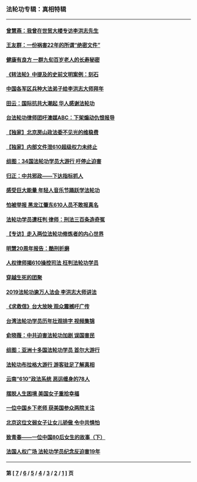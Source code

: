 ### 法轮功专辑：真相特辑
---
#### [曾慧燕：我曾在世贸大楼专访李洪志先生](../../pages/nf4389/n12898729.md?06200430) 
#### [王友群：一份祸害22年的所谓“绝密文件”](../../pages/nf4389/n12871750.md?06200430) 
#### [健康有良方 一群九旬百岁老人的长寿秘密](../../pages/nf4389/n12847475.md?06200430) 
#### [《转法轮》中提及的史前文明案例：刻石](../../pages/nf4389/n12758577.md?06200430) 
#### [中国各军区兵种大法弟子给李洪志大师拜年](../../pages/nf4389/n12750047.md?06200430) 
#### [田云：国际抗共大潮起 华人感谢法轮功](../../pages/nf4389/n12357708.md?06200430) 
#### [台法轮功律师团吁澳媒ABC：下架煽动仇恨报导](../../pages/nf4389/n12279917.md?06200430) 
#### [【独家】北京房山政法委不见光的维稳费](../../pages/nf4389/n12031979.md?06200430) 
#### [【独家】内部文件泄610超级权力未终止](../../pages/nf4389/n12023895.md?06200430) 
#### [组图：34国法轮功学员大游行 吁停止迫害](../../pages/nf4389/n11492658.md?06200430) 
#### [归正：中共邪政——下达指标抓人](../../pages/nf4389/n11474770.md?06200430) 
#### [感受巨大能量 年轻人音乐节踊跃学法轮功](../../pages/nf4389/n11441981.md?06200430) 
#### [怕被举报 黑龙江肇东610人员不敢报真名](../../pages/nf4389/n11436499.md?06200430) 
#### [法轮功学员遭枉判 律师：刑法三百条造奇冤](../../pages/nf4389/n11433943.md?06200430) 
#### [【专访】走入两位法轮功修炼者的内心世界](../../pages/nf4389/n11415623.md?06200430) 
#### [明慧20周年报告：酷刑折磨](../../pages/nf4389/n11387954.md?06200430) 
#### [人权律师揭610操控司法 枉判法轮功学员](../../pages/nf4389/n11313370.md?06200430) 
#### [穿越生死的团聚](../../pages/nf4389/n11258922.md?06200430) 
#### [2019法轮功逾万人法会 李洪志大师讲法](../../pages/nf4389/n11265303.md?06200430) 
#### [《求救信》台大放映 观众震撼吁广传](../../pages/nf4389/n10922251.md?06200430) 
#### [台湾法轮功学员历年壮观排字 视频集锦](../../pages/nf4389/n10878789.md?06200430) 
#### [俞晓薇：中共迫害法轮功加剧 误国害民](../../pages/nf4389/n10859260.md?06200430) 
#### [组图：亚洲十多国法轮功学员 首尔大游行](../../pages/nf4389/n10781149.md?06200430) 
#### [法轮功布拉格大游行 游客驻足了解真相](../../pages/nf4389/n10749360.md?06200430) 
#### [云南“610”政法系统 恶运缠身的78人](../../pages/nf4389/n10747534.md?06200430) 
#### [摆脱人生困境 美国女子重拾幸福](../../pages/nf4389/n10688678.md?06200430) 
#### [一位中国乡下老师 获美国参众两院关注](../../pages/nf4389/n10683927.md?06200430) 
#### [北京这位文弱女子让女儿骄傲 令中共惧怕](../../pages/nf4389/n10668341.md?06200430) 
#### [致青春——一位中国80后女生的故事（下）](../../pages/nf4389/n10642721.md?06200430) 
#### [法国人权广场 法轮功学员纪念反迫害19年](../../pages/nf4389/n10586601.md?06200430) 

---
#### 第 [ [7](./7.md?06200430) / [6](./6.md?06200430) / [5](./5.md?06200430) / [4](./4.md?06200430) / [3](./3.md?06200430) / [2](./2.md?06200430) / [1](./1.md?06200430) ] 页
